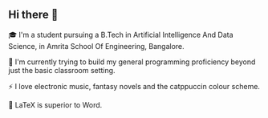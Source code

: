 ## Hi there 👋

🎓 I'm a student pursuing a B.Tech in Artificial Intelligence And Data Science, in Amrita School Of Engineering, Bangalore.

🌱 I'm currently trying to build my general programming proficiency beyond just the basic classroom setting.

⚡ I love electronic music, fantasy novels and the catppuccin colour scheme.

📃 LaTeX is superior to Word.
<!--
**nairadithya/nairadithya** is a ✨ _special_ ✨ repository because its `README.md` (this file) appears on your GitHub profile.

Here are some ideas to get you started:

- 🔭 I’m currently working on ...
- 🌱 I’m currently learning ...
- 👯 I’m looking to collaborate on ...
- 🤔 I’m looking for help with ...
- 💬 Ask me about ...
- 📫 How to reach me: ...
- 😄 Pronouns: ...
- ⚡ Fun fact: ...
-->
